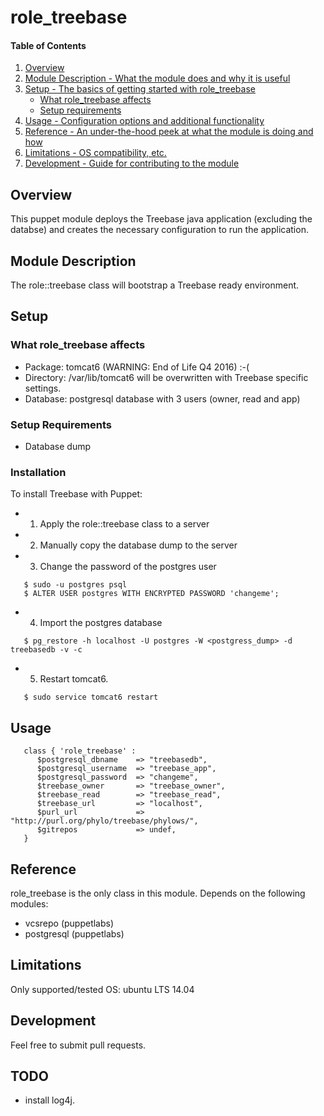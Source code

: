 # role_treebase

#### Table of Contents

1. [Overview](#overview)
2. [Module Description - What the module does and why it is useful](#module-description)
3. [Setup - The basics of getting started with role_treebase](#setup)
    * [What role_treebase affects](#what-role_treebase-affects)
    * [Setup requirements](#setup-requirements)
4. [Usage - Configuration options and additional functionality](#usage)
5. [Reference - An under-the-hood peek at what the module is doing and how](#reference)
5. [Limitations - OS compatibility, etc.](#limitations)
6. [Development - Guide for contributing to the module](#development)

## Overview

This puppet module deploys the Treebase java application (excluding the databse) and creates the necessary configuration to run the application.

## Module Description

The role::treebase class will bootstrap a Treebase ready environment.

## Setup

### What role_treebase affects

* Package: tomcat6  (WARNING: End of Life Q4 2016) :-(
* Directory: /var/lib/tomcat6 will be overwritten with Treebase specific settings.
* Database: postgresql database with 3 users (owner, read and app)

### Setup Requirements

* Database dump

### Installation

To install Treebase with Puppet:

* 1. Apply the role::treebase class to a server
* 2. Manually copy the database dump to the server
* 3. Change the password of the postgres user
```
   $ sudo -u postgres psql
   $ ALTER USER postgres WITH ENCRYPTED PASSWORD 'changeme';  
```
* 4. Import the postgres database
```
   $ pg_restore -h localhost -U postgres -W <postgress_dump> -d treebasedb -v -c
```
* 5. Restart tomcat6.
```
   $ sudo service tomcat6 restart
```

## Usage
```
   class { 'role_treebase' :
      $postgresql_dbname    => "treebasedb",
      $postgresql_username  => "treebase_app",
      $postgresql_password  => "changeme",
      $treebase_owner       => "treebase_owner",
      $treebase_read        => "treebase_read",
      $treebase_url         => "localhost",
      $purl_url             => "http://purl.org/phylo/treebase/phylows/",
      $gitrepos             => undef,
   }
```

## Reference
role_treebase is the only class in this module. Depends on the following modules:
  - vcsrepo (puppetlabs)
  - postgresql (puppetlabs)

## Limitations
Only supported/tested OS: ubuntu LTS 14.04

## Development
Feel free to submit pull requests.

## TODO
* install log4j.
